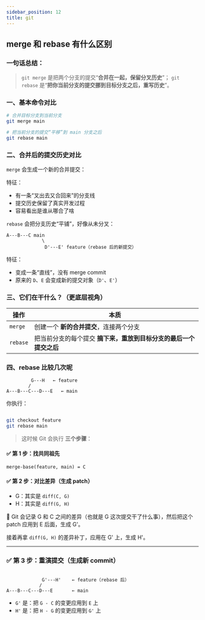 ```yaml
---
sidebar_position: 12
title: git
---
```


## merge 和 rebase 有什么区别

### 一句话总结：

> `git merge` 是把两个分支的提交“**合并在一起，保留分叉历史**”；
> `git rebase` 是“**把你当前分支的提交挪到目标分支之后，重写历史**”。

### 一、基本命令对比

```bash
# 合并目标分支到当前分支
git merge main

# 把当前分支的提交“平移”到 main 分支之后
git rebase main
```

### 二、合并后的提交历史对比

`merge` 会生成一个新的合并提交：

特征：

- 有一条“叉出去又合回来”的分支线
- 提交历史保留了真实开发过程
- 容易看出是谁从哪合了啥

`rebase` 会把分支历史“平铺”，好像从未分叉：

```text
A---B---C main
             \
              D'---E' feature（rebase 后的新提交）

```

特征：

- 变成一条“直线”，没有 merge commit
- 原来的 `D`、`E` 会变成新的提交对象（`D'`、`E'`）

### 三、它们在干什么？（更底层视角）

| 操作     | 本质                                                              |
| -------- | ----------------------------------------------------------------- |
| `merge`  | 创建一个 **新的合并提交**，连接两个分支                           |
| `rebase` | 把当前分支的每个提交 **摘下来，重放到目标分支的最后一个提交之后** |

### 四、rebase 比较几次呢

```text
         G---H   ← feature
        /
A---B---C---D---E   ← main
```

你执行：

```bash

git checkout feature
git rebase main
```

> 这时候 Git 会执行 **三个步骤**：

#### ✅ 第 1 步：找共同祖先

```text
merge-base(feature, main) = C
```

#### ✅ 第 2 步：对比差异（生成 patch）

- G：其实是 `diff(C, G)`
- H：其实是 `diff(G, H)`

🔧 Git 会记录 G 和 C 之间的差异（也就是 G 这次提交干了什么事），然后把这个 patch 应用到 E 后面，生成 G'。

接着再拿 `diff(G, H)` 的差异补丁，应用在 G' 上，生成 H'。

---

### ✅ 第 3 步：重演提交（生成新 commit）

```text

             G'---H'    ← feature（rebase 后）
            /
A---B---C---D---E       ← main
```

- `G'` 是：把 `G - C` 的变更应用到 `E` 上
- `H'` 是：把 `H - G` 的变更应用到 `G'` 上

